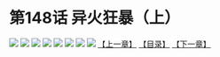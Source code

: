 # 第148话 异火狂暴（上）
![](https://mhpic.xiaomingtaiji.net/comic/D/斗破苍穹拆分版/148话/1.jpg-zymk.middle.webp)
![](https://mhpic.xiaomingtaiji.net/comic/D/斗破苍穹拆分版/148话/2.jpg-zymk.middle.webp)
![](https://mhpic.xiaomingtaiji.net/comic/D/斗破苍穹拆分版/148话/3.jpg-zymk.middle.webp)
![](https://mhpic.xiaomingtaiji.net/comic/D/斗破苍穹拆分版/148话/4.jpg-zymk.middle.webp)
![](https://mhpic.xiaomingtaiji.net/comic/D/斗破苍穹拆分版/148话/5.jpg-zymk.middle.webp)
![](https://mhpic.xiaomingtaiji.net/comic/D/斗破苍穹拆分版/148话/6.jpg-zymk.middle.webp)
![](https://mhpic.xiaomingtaiji.net/comic/D/斗破苍穹拆分版/148话/7.jpg-zymk.middle.webp)
![](https://mhpic.xiaomingtaiji.net/comic/D/斗破苍穹拆分版/148话/8.jpg-zymk.middle.webp)
[【上一章】](./147.md)
[【目录】](./README.md)
[【下一章】](./149.md)
